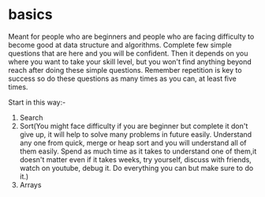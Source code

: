 # basics
Meant for people who are beginners and people who are facing difficulty to become good at data structure and algorithms.
Complete few simple questions that are here and you will be confident. Then it depends on you where you want to take your
skill level, but you won't find anything beyond reach after doing these simple questions. Remember repetition is key to 
success so do these questions as many times as you can, at least five times.

Start in this way:-
1. Search
2. Sort(You might face difficulty if you are beginner but complete it don't give up, it will help to solve many problems in future easily. Understand any one from quick, merge or heap sort and you will understand all of them easily. Spend as much time as it takes to understand one of them,it doesn't matter even if it takes weeks, try yourself, discuss with friends, watch on youtube, debug it. Do everything you can but make sure to do it.)
3. Arrays
